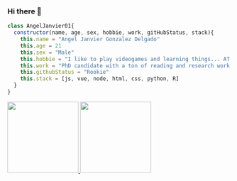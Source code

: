 ### Hi there 👋
```javascript
class AngelJanvier01{
  constructor(name, age, sex, hobbie, work, gitHubStatus, stack){
    this.name = "Angel Janvier Gonzalez Delgado"
    this.age = 21
    this.sex = "Male"
    this.hobbie = "I like to play videogames and learning things... AT THE SAME TIME"
    this.work = "PhD candidate with a ton of reading and research work <- i love my PhD!"
    this.githubStatus = "Rookie"
    this.stack = [js, vue, node, html, css, python, R]
  }
}
```

<a href="https://github.com/unciafidelis">
  <img height="160em" src="https://github-readme-stats.vercel.app/api?username=AngelJanvier01">
  <img height="160em" src="https://github-readme-stats.vercel.app/api/top-langs/?username=AngelJanvier01">
</a>
